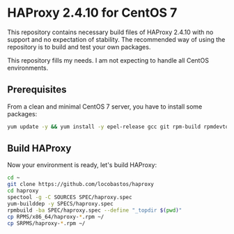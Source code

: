 # HAProxy 2.4.10 for CentOS 7

This repository contains necessary build files of HAProxy 2.4.10 with no support and no expectation of stability. The recommended way of using the repository is to build and test your own packages.

This repository fills my needs. I am not expecting to handle all CentOS environments.

## Prerequisites

From a clean and minimal CentOS 7 server, you have to install some packages:

```bash
yum update -y && yum install -y epel-release gcc git rpm-build rpmdevtools
```

## Build HAProxy

Now your environment is ready, let's build HAProxy:

```bash
cd ~
git clone https://github.com/locobastos/haproxy
cd haproxy
spectool -g -C SOURCES SPEC/haproxy.spec
yum-builddep -y SPECS/haproxy.spec
rpmbuild -ba SPEC/haproxy.spec --define "_topdir $(pwd)"
cp RPMS/x86_64/haproxy-*.rpm ~/
cp SRPMS/haproxy-*.rpm ~/
```